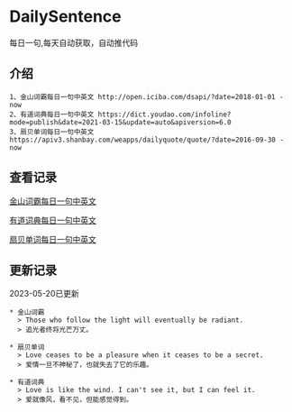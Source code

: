 # DailySentence

每日一句,每天自动获取，自动推代码

## 介绍

```
1、金山词霸每日一句中英文 http://open.iciba.com/dsapi/?date=2018-01-01 - now
2、有道词典每日一句中英文 https://dict.youdao.com/infoline?mode=publish&date=2021-03-15&update=auto&apiversion=6.0
3、扇贝单词每日一句中英文 https://apiv3.shanbay.com/weapps/dailyquote/quote/?date=2016-09-30 - now
```

## 查看记录

[金山词霸每日一句中英文](./data/iciba/)

[有道词典每日一句中英文](./data/youdao/)

[扇贝单词每日一句中英文](./data/shanbay/)

## 更新记录
2023-05-20已更新 
```
* 金山词霸
  > Those who follow the light will eventually be radiant.
  > 追光者终将光芒万丈。

* 扇贝单词
  > Love ceases to be a pleasure when it ceases to be a secret.
  > 爱情一旦不神秘了，也就失去了它的乐趣。

* 有道词典
  > Love is like the wind. I can't see it, but I can feel it.
  > 爱就像风，看不见，但能感觉得到。

```
